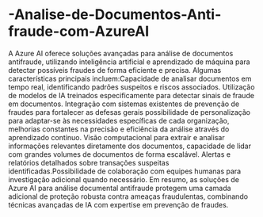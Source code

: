 # -Analise-de-Documentos-Anti-fraude-com-AzureAI
A Azure AI oferece soluções avançadas para análise de documentos antifraude, utilizando inteligência artificial e aprendizado de máquina para detectar possíveis fraudes de forma eficiente e precisa. Algumas características principais incluem:Capacidade de analisar documentos em tempo real, identificando padrões suspeitos e riscos associados. Utilização de modelos de IA treinados especificamente para detectar sinais de fraude em documentos. Integração com sistemas existentes de prevenção de fraudes para fortalecer as defesas gerais possibilidade de personalização para adaptar-se às necessidades específicas de cada organização, melhorias constantes na precisão e eficiência da análise através do aprendizado contínuo.
Visão computacional para extrair e analisar informações relevantes diretamente dos documentos, capacidade de lidar com grandes volumes de documentos de forma escalável.
Alertas e relatórios detalhados sobre transações suspeitas identificadas.Possibilidade de colaboração com equipes humanas para investigação adicional quando necessário.
Em resumo, as soluções de Azure AI para análise documental antifraude protegem uma camada adicional de proteção robusta contra ameaças fraudulentas, combinando técnicas avançadas de IA com expertise em prevenção de fraudes.

